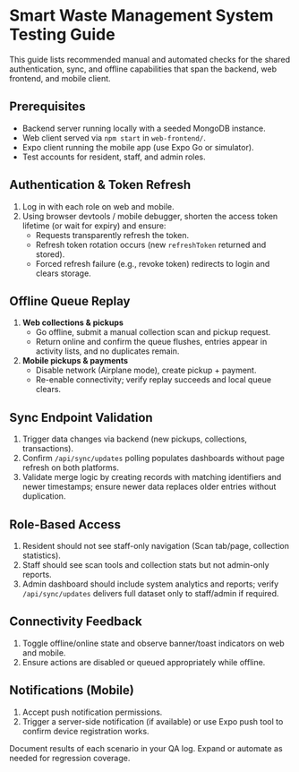 # Smart Waste Management System Testing Guide

This guide lists recommended manual and automated checks for the shared authentication, sync, and offline capabilities that span the backend, web frontend, and mobile client.

## Prerequisites
- Backend server running locally with a seeded MongoDB instance.
- Web client served via `npm start` in `web-frontend/`.
- Expo client running the mobile app (use Expo Go or simulator).
- Test accounts for resident, staff, and admin roles.

## Authentication & Token Refresh
1. Log in with each role on web and mobile.
2. Using browser devtools / mobile debugger, shorten the access token lifetime (or wait for expiry) and ensure:
   - Requests transparently refresh the token.
   - Refresh token rotation occurs (new `refreshToken` returned and stored).
   - Forced refresh failure (e.g., revoke token) redirects to login and clears storage.

## Offline Queue Replay
1. **Web collections & pickups**
   - Go offline, submit a manual collection scan and pickup request.
   - Return online and confirm the queue flushes, entries appear in activity lists, and no duplicates remain.
2. **Mobile pickups & payments**
   - Disable network (Airplane mode), create pickup + payment.
   - Re-enable connectivity; verify replay succeeds and local queue clears.

## Sync Endpoint Validation
1. Trigger data changes via backend (new pickups, collections, transactions).
2. Confirm `/api/sync/updates` polling populates dashboards without page refresh on both platforms.
3. Validate merge logic by creating records with matching identifiers and newer timestamps; ensure newer data replaces older entries without duplication.

## Role-Based Access
1. Resident should not see staff-only navigation (Scan tab/page, collection statistics).
2. Staff should see scan tools and collection stats but not admin-only reports.
3. Admin dashboard should include system analytics and reports; verify `/api/sync/updates` delivers full dataset only to staff/admin if required.

## Connectivity Feedback
1. Toggle offline/online state and observe banner/toast indicators on web and mobile.
2. Ensure actions are disabled or queued appropriately while offline.

## Notifications (Mobile)
1. Accept push notification permissions.
2. Trigger a server-side notification (if available) or use Expo push tool to confirm device registration works.

Document results of each scenario in your QA log. Expand or automate as needed for regression coverage.